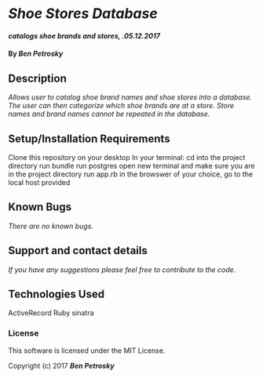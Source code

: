# _Shoe Stores Database_

#### _catalogs shoe brands and stores, .05.12.2017_

#### By _Ben Petrosky_

## Description
_Allows user to catalog shoe brand names and shoe stores into a database.  The user can then categorize which shoe brands are at a store. Store names and brand names cannot be repeated in the database._


## Setup/Installation Requirements

Clone this repository on your desktop
In your terminal:
  cd into the project directory
  run bundle
  run postgres
open new terminal and make sure you are in the project directory
  run app.rb
  in the browswer of your choice, go to the local host provided
  

## Known Bugs

_There are no known bugs._

## Support and contact details

_If you have any suggestions please feel free to contribute to the code._

## Technologies Used

ActiveRecord
Ruby
sinatra


### License

This software is licensed under the MIT License.

Copyright (c) 2017 **_Ben Petrosky_**
